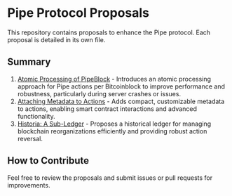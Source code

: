 
# Pipe Protocol Proposals

This repository contains proposals to enhance the Pipe protocol. Each proposal is detailed in its own file.

## Summary

1. [Atomic Processing of PipeBlock](01_atomic_processing_pipeblock.md) - Introduces an atomic processing approach for Pipe actions per Bitcoinblock to improve performance and robustness, particularly during server crashes or issues.
2. [Attaching Metadata to Actions](02_extra_metadata.md) - Adds compact, customizable metadata to actions, enabling smart contract interactions and advanced functionality.
3. [Historia: A Sub-Ledger](03_historia_subledger.md) - Proposes a historical ledger for managing blockchain reorganizations efficiently and providing robust action reversal.

## How to Contribute

Feel free to review the proposals and submit issues or pull requests for improvements.
